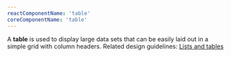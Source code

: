 ```yaml
---
reactComponentName: 'table'
coreComponentName: 'table'
---
```

A **table** is used to display large data sets that can be easily laid out in a simple grid with column headers. Related design guidelines: [Lists and tables](/design-guidelines/usage-and-behavior/lists-and-tables)

